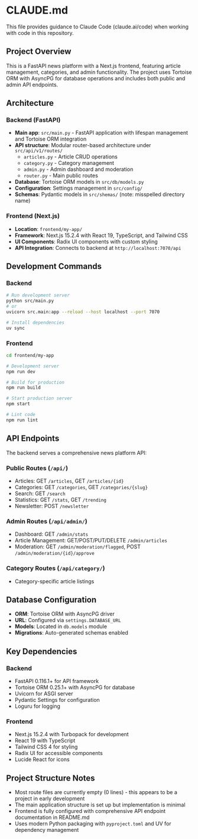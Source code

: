 # CLAUDE.md

This file provides guidance to Claude Code (claude.ai/code) when working with code in this repository.

## Project Overview

This is a FastAPI news platform with a Next.js frontend, featuring article management, categories, and admin functionality. The project uses Tortoise ORM with AsyncPG for database operations and includes both public and admin API endpoints.

## Architecture

### Backend (FastAPI)
- **Main app**: `src/main.py` - FastAPI application with lifespan management and Tortoise ORM integration
- **API structure**: Modular router-based architecture under `src/api/v1/routes/`
  - `articles.py` - Article CRUD operations
  - `category.py` - Category management  
  - `admin.py` - Admin dashboard and moderation
  - `router.py` - Main public routes
- **Database**: Tortoise ORM models in `src/db/models.py`
- **Configuration**: Settings management in `src/config/`
- **Schemas**: Pydantic models in `src/shemas/` (note: misspelled directory name)

### Frontend (Next.js)
- **Location**: `frontend/my-app/`
- **Framework**: Next.js 15.2.4 with React 19, TypeScript, and Tailwind CSS
- **UI Components**: Radix UI components with custom styling
- **API Integration**: Connects to backend at `http://localhost:7070/api`

## Development Commands

### Backend
```bash
# Run development server
python src/main.py
# or
uvicorn src.main:app --reload --host localhost --port 7070

# Install dependencies
uv sync
```

### Frontend
```bash
cd frontend/my-app

# Development server
npm run dev

# Build for production
npm run build

# Start production server
npm start

# Lint code
npm run lint
```

## API Endpoints

The backend serves a comprehensive news platform API:

### Public Routes (`/api/`)
- Articles: GET `/articles`, GET `/articles/{id}`
- Categories: GET `/categories`, GET `/categories/{slug}`
- Search: GET `/search`
- Statistics: GET `/stats`, GET `/trending`
- Newsletter: POST `/newsletter`

### Admin Routes (`/api/admin/`)
- Dashboard: GET `/admin/stats`
- Article Management: GET/POST/PUT/DELETE `/admin/articles`
- Moderation: GET `/admin/moderation/flagged`, POST `/admin/moderation/{id}/approve`

### Category Routes (`/api/category/`)
- Category-specific article listings

## Database Configuration

- **ORM**: Tortoise ORM with AsyncPG driver
- **URL**: Configured via `settings.DATABASE_URL`
- **Models**: Located in `db.models` module
- **Migrations**: Auto-generated schemas enabled

## Key Dependencies

### Backend
- FastAPI 0.116.1+ for API framework
- Tortoise ORM 0.25.1+ with AsyncPG for database
- Uvicorn for ASGI server
- Pydantic Settings for configuration
- Loguru for logging

### Frontend  
- Next.js 15.2.4 with Turbopack for development
- React 19 with TypeScript
- Tailwind CSS 4 for styling
- Radix UI for accessible components
- Lucide React for icons

## Project Structure Notes

- Most route files are currently empty (0 lines) - this appears to be a project in early development
- The main application structure is set up but implementation is minimal
- Frontend is fully configured with comprehensive API endpoint documentation in README.md
- Uses modern Python packaging with `pyproject.toml` and UV for dependency management
